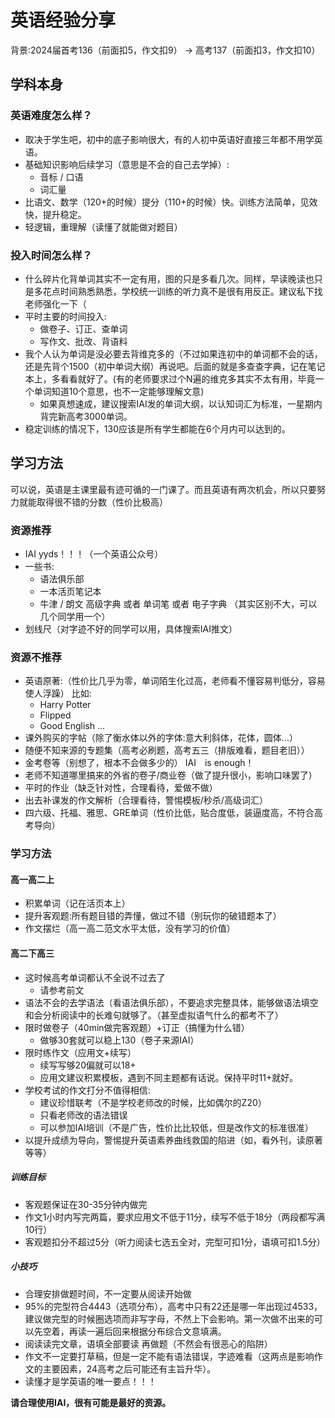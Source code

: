 # 英语经验分享

背景:2024届首考136（前面扣5，作文扣9） -> 高考137（前面扣3，作文扣10）

## 学科本身

### 英语难度怎么样？

* 取决于学生吧，初中的底子影响很大，有的人初中英语好直接三年都不用学英语。
* 基础知识影响后续学习（意思是不会的自己去学掉）:
    * 音标 / 口语
    * 词汇量
* 比语文、数学（120+的时候）提分（110+的时候）快。训练方法简单，见效快，提升稳定。
* 轻逻辑，重理解（读懂了就能做对题目）

### 投入时间怎么样？

* 什么碎片化背单词其实不一定有用，图的只是多看几次。同样，早读晚读也只是多花点时间熟悉熟悉，学校统一训练的听力真不是很有用反正。建议私下找老师强化一下（
* 平时主要的时间投入:
    * 做卷子、订正、查单词
    * 写作文、批改、背语料
* 我个人认为单词是没必要去背维克多的（不过如果连初中的单词都不会的话，还是先背个1500（初中单词大纲）再说吧。后面的就是多查查字典，记在笔记本上，多看看就好了。(有的老师要求过个N遍的维克多其实不太有用，毕竟一个单词知道10个意思，也不一定能够理解文意)
    * 如果真想速成，建议搜索IAI发的单词大纲，以认知词汇为标准，一星期内背完新高考3000单词。
* 稳定训练的情况下，130应该是所有学生都能在6个月内可以达到的。

## 学习方法

可以说，英语是主课里最有迹可循的一门课了。而且英语有两次机会，所以只要努力就能取得很不错的分数（性价比极高）

### 资源推荐

* IAI yyds！！！（一个英语公众号）
* 一些书:
    * 语法俱乐部
    * 一本活页笔记本
    * 牛津 / 朗文 高级字典 或者 单词笔 或者 电子字典 （其实区别不大，可以几个同学用一个）
* 划线尺（对字迹不好的同学可以用，具体搜索IAI推文）

### 资源不推荐

* 英语原著:（性价比几乎为零，单词陌生化过高，老师看不懂容易判低分，容易使人浮躁）
    比如:
    * Harry Potter
    * Flipped
    * Good English
    ...
* 课外购买的字帖（除了衡水体以外的字体:意大利斜体，花体，圆体...）
* 随便不知来源的专题集（高考必刷题，高考五三（排版难看，题目老旧））
* 金考卷等（别想了，根本不会做多少的） IAI　is enough！
* 老师不知道哪里搞来的外省的卷子/商业卷（做了提升很小，影响口味罢了）
* 平时的作业（缺乏针对性，合理看待，爱做不做）
* 出去补课发的作文解析（合理看待，警惕模板/秒杀/高级词汇）
* 四六级、托福、雅思、GRE单词（性价比低，贴合度低，装逼度高，不符合高考导向）

### 学习方法

#### 高一高二上

* 积累单词（记在活页本上）
* 提升客观题:所有题目错的弄懂，做过不错（别玩你的破错题本了）
* 作文摆烂（高一高二范文水平太低，没有学习的价值）

#### 高二下高三

* 这时候高考单词都认不全说不过去了
    * 请参考前文
* 语法不会的去学语法（看语法俱乐部），不要追求完整具体，能够做语法填空和会分析阅读中的长难句就够了。（甚至虚拟语气什么的都考不了）
* 限时做卷子（40min做完客观题）+订正（搞懂为什么错）
    * 做够30套就可以稳上130（卷子来源IAI）
* 限时练作文（应用文+续写）
    * 续写写够20偏就可以18+
    * 应用文建议积累模板，遇到不同主题都有话说。保持平时11+就好。
* 学校考试的作文打分不值得相信:
    * 建议珍惜联考（不是学校老师改的时候，比如偶尔的Z20）
    * 只看老师改的语法错误
    * 可以参加IAI培训（不是广告，性价比比较低，但是改作文的标准很准）
* 以提升成绩为导向，警惕提升英语素养曲线救国的陷进（如，看外刊，读原著等等）

##### 训练目标

* 客观题保证在30-35分钟内做完
* 作文1小时内写完两篇，要求应用文不低于11分，续写不低于18分（两段都写满10行）
* 客观题扣分不超过5分（听力阅读七选五全对，完型可扣1分，语填可扣1.5分）

##### 小技巧

* 合理安排做题时间，不一定要从阅读开始做
* 95%的完型符合4443（选项分布），高考中只有22还是哪一年出现过4533，建议做完型的时候圈选项而非写字母，不然上下会影响。第一次做不出来的可以先空着，再读一遍后回来根据分布综合文意填满。
* 阅读读完文章，语填全部要读 再做题（不然会有很恶心的陷阱）
* 作文不一定要打草稿，但是一定不能有语法错误，字迹难看（这两点是影响作文的主要因素，24高考之后可能还有主旨升华）。
* 读懂才是学英语的唯一要点！！！

**请合理使用IAI，很有可能是最好的资源。**
